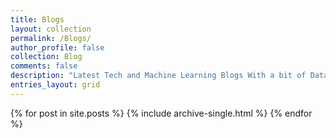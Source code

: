 ```yaml
---
title: Blogs
layout: collection
permalink: /Blogs/
author_profile: false
collection: Blog
comments: false
description: "Latest Tech and Machine Learning Blogs With a bit of Data Science as well"
entries_layout: grid
---
```


{% for post in site.posts %}
    {% include archive-single.html %}
{% endfor %}